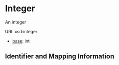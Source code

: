 # Integer

An integer

URI: xsd:integer

* [base](https://w3id.org/linkml/base): int






## Identifier and Mapping Information





